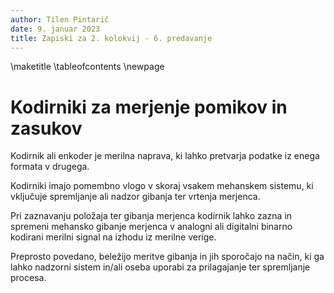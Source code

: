 ```yaml
---
author: Tilen Pintarič
date: 9. januar 2023
title: Zapiski za 2. kolokvij - 6. predavanje
---
```


\maketitle
\tableofcontents
\newpage

# Kodirniki za merjenje pomikov in zasukov

Kodirnik ali enkoder je merilna naprava, ki lahko pretvarja podatke iz enega formata v drugega.

Kodirniki imajo pomembno vlogo v skoraj vsakem mehanskem sistemu, ki vključuje spremljanje ali nadzor gibanja ter vrtenja merjenca.

Pri zaznavanju položaja ter gibanja merjenca kodirnik lahko zazna in spremeni mehansko gibanje merjenca v analogni ali digitalni binarno kodirani merilni signal na izhodu iz merilne verige.

Preprosto povedano, beležijo meritve gibanja in jih sporočajo na način, ki ga lahko nadzorni sistem in/ali oseba uporabi za prilagajanje ter spremljanje procesa.